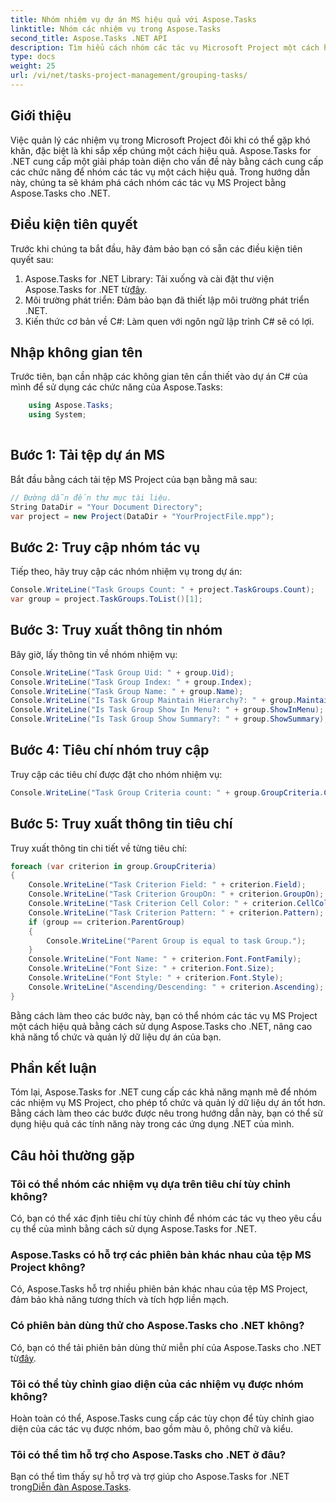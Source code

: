 ```yaml
---
title: Nhóm nhiệm vụ dự án MS hiệu quả với Aspose.Tasks
linktitle: Nhóm các nhiệm vụ trong Aspose.Tasks
second_title: Aspose.Tasks .NET API
description: Tìm hiểu cách nhóm các tác vụ Microsoft Project một cách hiệu quả bằng cách sử dụng Aspose.Tasks cho .NET.
type: docs
weight: 25
url: /vi/net/tasks-project-management/grouping-tasks/
---
```

## Giới thiệu
Việc quản lý các nhiệm vụ trong Microsoft Project đôi khi có thể gặp khó khăn, đặc biệt là khi sắp xếp chúng một cách hiệu quả. Aspose.Tasks for .NET cung cấp một giải pháp toàn diện cho vấn đề này bằng cách cung cấp các chức năng để nhóm các tác vụ một cách hiệu quả. Trong hướng dẫn này, chúng ta sẽ khám phá cách nhóm các tác vụ MS Project bằng Aspose.Tasks cho .NET.
## Điều kiện tiên quyết
Trước khi chúng ta bắt đầu, hãy đảm bảo bạn có sẵn các điều kiện tiên quyết sau:
1.  Aspose.Tasks for .NET Library: Tải xuống và cài đặt thư viện Aspose.Tasks for .NET từ[đây](https://releases.aspose.com/tasks/net/).
2. Môi trường phát triển: Đảm bảo bạn đã thiết lập môi trường phát triển .NET.
3. Kiến thức cơ bản về C#: Làm quen với ngôn ngữ lập trình C# sẽ có lợi.

## Nhập không gian tên
Trước tiên, bạn cần nhập các không gian tên cần thiết vào dự án C# của mình để sử dụng các chức năng của Aspose.Tasks:
```csharp
    using Aspose.Tasks;
    using System;
    
```
## Bước 1: Tải tệp dự án MS
Bắt đầu bằng cách tải tệp MS Project của bạn bằng mã sau:
```csharp
// Đường dẫn đến thư mục tài liệu.
String DataDir = "Your Document Directory";
var project = new Project(DataDir + "YourProjectFile.mpp");
```
## Bước 2: Truy cập nhóm tác vụ
Tiếp theo, hãy truy cập các nhóm nhiệm vụ trong dự án:
```csharp
Console.WriteLine("Task Groups Count: " + project.TaskGroups.Count);
var group = project.TaskGroups.ToList()[1];
```
## Bước 3: Truy xuất thông tin nhóm
Bây giờ, lấy thông tin về nhóm nhiệm vụ:
```csharp
Console.WriteLine("Task Group Uid: " + group.Uid);
Console.WriteLine("Task Group Index: " + group.Index);
Console.WriteLine("Task Group Name: " + group.Name);
Console.WriteLine("Is Task Group Maintain Hierarchy?: " + group.MaintainHierarchy);
Console.WriteLine("Is Task Group Show In Menu?: " + group.ShowInMenu);
Console.WriteLine("Is Task Group Show Summary?: " + group.ShowSummary);
```
## Bước 4: Tiêu chí nhóm truy cập
Truy cập các tiêu chí được đặt cho nhóm nhiệm vụ:
```csharp
Console.WriteLine("Task Group Criteria count: " + group.GroupCriteria.Count);
```
## Bước 5: Truy xuất thông tin tiêu chí
Truy xuất thông tin chi tiết về từng tiêu chí:
```csharp
foreach (var criterion in group.GroupCriteria)
{
    Console.WriteLine("Task Criterion Field: " + criterion.Field);
    Console.WriteLine("Task Criterion GroupOn: " + criterion.GroupOn);
    Console.WriteLine("Task Criterion Cell Color: " + criterion.CellColor);
    Console.WriteLine("Task Criterion Pattern: " + criterion.Pattern);
    if (group == criterion.ParentGroup)
    {
        Console.WriteLine("Parent Group is equal to task Group.");
    }
    Console.WriteLine("Font Name: " + criterion.Font.FontFamily);
    Console.WriteLine("Font Size: " + criterion.Font.Size);
    Console.WriteLine("Font Style: " + criterion.Font.Style);
    Console.WriteLine("Ascending/Descending: " + criterion.Ascending);
}
```
Bằng cách làm theo các bước này, bạn có thể nhóm các tác vụ MS Project một cách hiệu quả bằng cách sử dụng Aspose.Tasks cho .NET, nâng cao khả năng tổ chức và quản lý dữ liệu dự án của bạn.

## Phần kết luận
Tóm lại, Aspose.Tasks for .NET cung cấp các khả năng mạnh mẽ để nhóm các nhiệm vụ MS Project, cho phép tổ chức và quản lý dữ liệu dự án tốt hơn. Bằng cách làm theo các bước được nêu trong hướng dẫn này, bạn có thể sử dụng hiệu quả các tính năng này trong các ứng dụng .NET của mình.
## Câu hỏi thường gặp
### Tôi có thể nhóm các nhiệm vụ dựa trên tiêu chí tùy chỉnh không?
Có, bạn có thể xác định tiêu chí tùy chỉnh để nhóm các tác vụ theo yêu cầu cụ thể của mình bằng cách sử dụng Aspose.Tasks for .NET.
### Aspose.Tasks có hỗ trợ các phiên bản khác nhau của tệp MS Project không?
Có, Aspose.Tasks hỗ trợ nhiều phiên bản khác nhau của tệp MS Project, đảm bảo khả năng tương thích và tích hợp liền mạch.
### Có phiên bản dùng thử cho Aspose.Tasks cho .NET không?
 Có, bạn có thể tải phiên bản dùng thử miễn phí của Aspose.Tasks cho .NET từ[đây](https://releases.aspose.com/).
### Tôi có thể tùy chỉnh giao diện của các nhiệm vụ được nhóm không?
Hoàn toàn có thể, Aspose.Tasks cung cấp các tùy chọn để tùy chỉnh giao diện của các tác vụ được nhóm, bao gồm màu ô, phông chữ và kiểu.
### Tôi có thể tìm hỗ trợ cho Aspose.Tasks cho .NET ở đâu?
 Bạn có thể tìm thấy sự hỗ trợ và trợ giúp cho Aspose.Tasks for .NET trong[Diễn đàn Aspose.Tasks](https://forum.aspose.com/c/tasks/15).